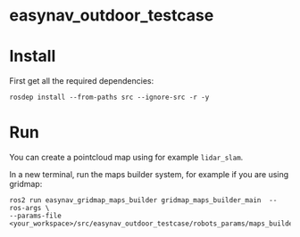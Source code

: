 # easynav_outdoor_testcase

# Install

First get all the required dependencies:
```
rosdep install --from-paths src --ignore-src -r -y
```

# Run
You can create a pointcloud map using for example `lidar_slam`. 

In a new terminal, run the maps builder system, for example if you are using gridmap:

```
ros2 run easynav_gridmap_maps_builder gridmap_maps_builder_main  --ros-args \
--params-file <your_workspace>/src/easynav_outdoor_testcase/robots_params/maps_builder.params.yaml
```
